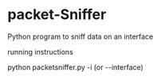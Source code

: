 # packet-Sniffer
Python program to sniff data on an interface

running instructions

python packetsniffer.py -i (or --interface) <Name of the interface>
